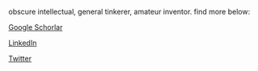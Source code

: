 obscure intellectual, general tinkerer, amateur inventor. find more below:


[Google Schorlar](https://scholar.google.com/citations?user=FZSKG-AAAAAJ&hl=en)

[LinkedIn](https://www.linkedin.com/in/junde-wu-712187257/)

[Twitter](https://twitter.com/JundeMorsenWu)

<!---
WuJunde/WuJunde is a ✨ special ✨ repository because its `README.md` (this file) appears on your GitHub profile.
You can click the Preview link to take a look at your changes.
--->
